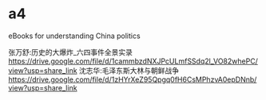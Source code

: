 # a4
eBooks for understanding China politics

张万舒:历史的大爆炸_六四事件全景实录   https://drive.google.com/file/d/1cammbzdNXJPcULmfSSdq2l_VO82whePC/view?usp=share_link
沈志华:毛泽东斯大林与朝鲜战争         https://drive.google.com/file/d/1zHYrXeZ95Qpgq0fH6CsMPhzvA0epDNnb/view?usp=share_link
